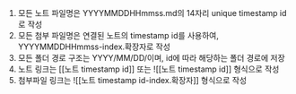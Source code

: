 1. 모든 노트 파일명은 YYYYMMDDHHmmss.md의 14자리 unique timestamp id로 작성
2. 모든 첨부 파일명은 연결된 노트의 timestamp id를 사용하여, YYYYMMDDHHmmss-index.확장자로 작성
3. 모든 폴더 경로 구조는 YYYY/MM/DD/이며, id에 따라 해당하는 폴더 경로에 저장
4. 노트 링크는 [[노트 timestamp id]] 또는 ![[노트 timestamp id]] 형식으로 작성
5. 첨부파일 링크는 ![[노트 timestamp id-index.확장자]] 형식으로 작성